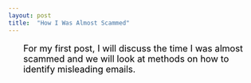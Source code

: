 ```yaml
---
layout: post
title:  "How I Was Almost Scammed"
---
```


<div style="padding-left: 30px; font-size: 18px; color: black;">

For my first post, I will discuss the time I was almost scammed and we will look at methods on how to identify misleading emails.

</div>
   


